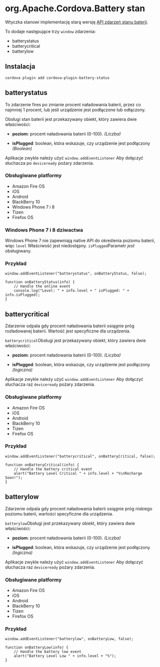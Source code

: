 <!---
    Licensed to the Apache Software Foundation (ASF) under one
    or more contributor license agreements.  See the NOTICE file
    distributed with this work for additional information
    regarding copyright ownership.  The ASF licenses this file
    to you under the Apache License, Version 2.0 (the
    "License"); you may not use this file except in compliance
    with the License.  You may obtain a copy of the License at

      http://www.apache.org/licenses/LICENSE-2.0

    Unless required by applicable law or agreed to in writing,
    software distributed under the License is distributed on an
    "AS IS" BASIS, WITHOUT WARRANTIES OR CONDITIONS OF ANY
    KIND, either express or implied.  See the License for the
    specific language governing permissions and limitations
    under the License.
-->

# org.Apache.Cordova.Battery stan

Wtyczka stanowi implementację starą wersję [API zdarzeń stanu baterii][1].

 [1]: http://www.w3.org/TR/2011/WD-battery-status-20110915/

To dodaje następujące trzy `window` zdarzenia:

*   batterystatus
*   batterycritical
*   batterylow

## Instalacja

    cordova plugin add cordova-plugin-battery-status
    

## batterystatus

To zdarzenie fires po zmianie procent naładowania baterii, przez co najmniej 1 procent, lub jeśli urządzenie jest podłączone lub odłączony.

Obsługi stan baterii jest przekazywany obiekt, który zawiera dwie właściwości:

*   **poziom**: procent naładowania baterii (0-100). *(Liczba)*

*   **isPlugged**: boolean, która wskazuje, czy urządzenie jest podłączony *(Boolean)*

Aplikacje zwykle należy użyć `window.addEventListener` Aby dołączyć słuchacza po `deviceready` pożary zdarzenia.

### Obsługiwane platformy

*   Amazon Fire OS
*   iOS
*   Android
*   BlackBerry 10
*   Windows Phone 7 i 8
*   Tizen
*   Firefox OS

### Windows Phone 7 i 8 dziwactwa

Windows Phone 7 nie zapewniają native API do określenia poziomu baterii, więc `level` Właściwość jest niedostępny. `isPlugged`Parametr *jest* obsługiwany.

### Przykład

    window.addEventListener("batterystatus", onBatteryStatus, false);
    
    function onBatteryStatus(info) {
        // Handle the online event
        console.log("Level: " + info.level + " isPlugged: " + info.isPlugged);
    }
    

## batterycritical

Zdarzenie odpala gdy procent naładowania baterii osiągnie próg rozładowanej baterii. Wartość jest specyficzne dla urządzenia.

`batterycritical`Obsługi jest przekazywany obiekt, który zawiera dwie właściwości:

*   **poziom**: procent naładowania baterii (0-100). *(Liczba)*

*   **isPlugged**: boolean, która wskazuje, czy urządzenie jest podłączony *(logiczna)*

Aplikacje zwykle należy użyć `window.addEventListener` Aby dołączyć słuchacza raz `deviceready` pożary zdarzenia.

### Obsługiwane platformy

*   Amazon Fire OS
*   iOS
*   Android
*   BlackBerry 10
*   Tizen
*   Firefox OS

### Przykład

    window.addEventListener("batterycritical", onBatteryCritical, false);
    
    function onBatteryCritical(info) {
        // Handle the battery critical event
        alert("Battery Level Critical " + info.level + "%\nRecharge Soon!");
    }
    

## batterylow

Zdarzenie odpala gdy procent naładowania baterii osiągnie próg niskiego poziomu baterii, wartości specyficzne dla urządzenia.

`batterylow`Obsługi jest przekazywany obiekt, który zawiera dwie właściwości:

*   **poziom**: procent naładowania baterii (0-100). *(Liczba)*

*   **isPlugged**: boolean, która wskazuje, czy urządzenie jest podłączony *(logiczna)*

Aplikacje zwykle należy użyć `window.addEventListener` Aby dołączyć słuchacza raz `deviceready` pożary zdarzenia.

### Obsługiwane platformy

*   Amazon Fire OS
*   iOS
*   Android
*   BlackBerry 10
*   Tizen
*   Firefox OS

### Przykład

    window.addEventListener("batterylow", onBatteryLow, false);
    
    function onBatteryLow(info) {
        // Handle the battery low event
        alert("Battery Level Low " + info.level + "%");
    }
